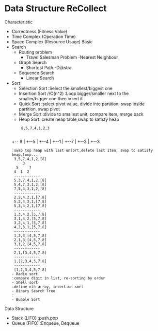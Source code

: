 # Data Structure ReCollect
Characteristic
  - Correctness (Fitness Value)
  - Time Complex (Operation Time)
  - Space Complex (Resource Usage)
Basic
  - Search
    - Routing problem
	  - Travel Salesman Problem
	    -Nearest Neighbour
    - Graph Search
      - Shortest Path
        -Dijkstra
    - Sequence Search
	  - Linear Search
  - Sort
    - Selection Sort
	  :Select the smallest/biggest one
	- Insertion Sort //O(n^2)
	  :Loop bigger/smaller next to the smaller/bigger one then insert it
	- Quick Sort
	  :select pivot value, divide into partition, swap inside partition, swap pivot
	- Merge Sort
	  :divide to smallest unit, compare item, merge back 
	- Heap Sort
	  :create heap table,swap to satisfy heap
	  ```
	   8,5,7,4,1,2,3
	 
    +-- 8
		|   +--5
		|      +--4
		|      +--1
		|   +--7
		|      +--2
		|      +--3
	  ```
	  :swap top heap with last unsort,delete last item, swap to satisfy heap,loop...
	   3,5,7,4,1,2,[8]
           3
		5     7
       4  1  2
	   ------------
	   5,3,7,4,1,2,[8]
       5,4,7,3,1,2,[8]
       7,5,4,3,1,2,[8]
       ------------
       2,5,4,3,1,[7,8]
       5,2,4,3,1,[7,8]
       5,3,4,2,1,[7,8]
       ------------
       1,3,4,2,[5,7,8]
       3,1,4,2,[5,7,8]
       3,2,4,1,[5,7,8]
       4,2,3,1,[5,7,8]
       ------------
       1,2,3,[4,5,7,8]
       2,1,3,[4,5,7,8]
       3,1,2,[4,5,7,8]
       ------------
       2,1,[3,4,5,7,8]
       ------------
	   1,[2,3,4,5,7,8]
	   ------------
       [1,2,3,4,5,7,8]	   
	- Radix sort
	  :compare digit in list, re-sorting by order
	- Shell sort
	  :define nth-array, insertion sort
	- Binary Search Tree
	  :
	- Bubble Sort
Data Structure
  - Stack (LIFO)
    :push,pop
  - Queue (FIFO)
    :Enqueue, Dequeue
